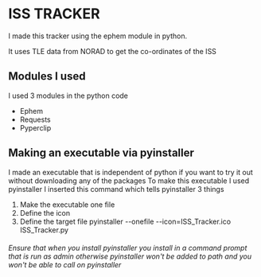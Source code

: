 # ISS TRACKER
I made this tracker using the ephem module in python.

It uses TLE data from NORAD to get the co-ordinates of the ISS

## Modules I used
I used 3 modules in the python code
- Ephem
- Requests
- Pyperclip

## Making an executable via pyinstaller
I made an executable that is independent of python if you want to try it out without downloading any of the packages
To make this executable I used pyinstaller
I inserted this command which tells pyinstaller 3 things
1. Make the executable one file
2. Define the icon
3. Define the target file
pyinstaller --onefile --icon=ISS_Tracker.ico ISS_Tracker.py

###### Ensure that when you install pyinstaller you install in a command prompt that is run as admin otherwise pyinstaller won't be added to path and you won't be able to call on pyinstaller

